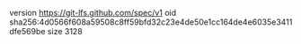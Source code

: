 version https://git-lfs.github.com/spec/v1
oid sha256:4d0566f608a59508c8ff59bfd32c23e4de50e1cc164de4e6035e3411dfe569be
size 3128

